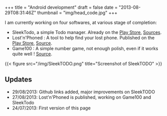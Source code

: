 +++
title = "Android development"
draft = false
date = "2013-08-29T08:31:46Z"
thumbnail = "img/head_code.jpg"
+++

I am currently working on four softwares, at various stage of completion:

* SleekTodo, a simple Todo manager. Already on the [Play Store](https://play.google.com/store/apps/details?id=com.smfandroid.sleektodo), [Sources](https://github.com/Blizarre/SleekTODO).
* Lost'n'Phoned : A tool to help find your lost phone. Published on the [Play Store](https://play.google.com/store/apps/details?id=com.smfandroid.smsbeacon), [Source](https://github.com/Blizarre/SMSBeacon).
* Game100 : A simple number game, not enough polish, even if it works quite well ! [Source](https://github.com/NounoursRobotter/Game100).

{{< figure src="/img/SleekTODO.png" title="Screenshot of SleekTODO" >}}

## Updates

* 29/08/2013: Github links added, major improvements on SleekTODO
* 27/08/2013: Lost'n'Phoned is published, working on Game100 and SleekTodo
* 24/07/2013: First version of this page
